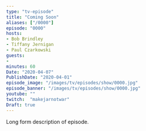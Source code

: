 ```yaml
---
type: "tv-episode"
title: "Coming Soon"
aliases: ["/0000"]
episode: "0000"
hosts:
- Bob Brindley
- Tiffany Jernigan
- Paul Czarkowski
guests:
- 
minutes: 60
Date: "2020-04-07"
PublishDate: "2020-04-01"
episode_image: "/images/tv/episodes/show/0000.jpg"
episode_banner: "/images/tv/episodes/show/0000.jpg"
youtube: ""
twitch:  "makejarnotwar"
Draft: true
---
```


Long form description of episode.